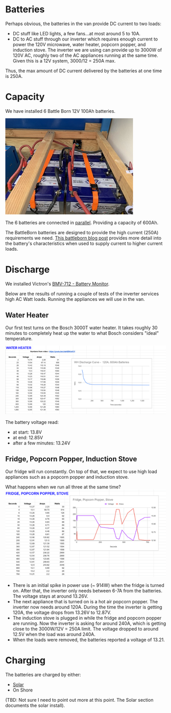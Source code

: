 # Batteries
Perhaps obvious, the batteries in the van provide DC current to two loads:
- DC stuff like LED lights, a few fans...at most around 5 to 10A.
- DC to AC stuff through our inverter which requires enough current to power the 120V microwave, water heater, popcorn popper, and induction stove.  The inverter we are using can provide up to 3000W of 120V AC, roughly two of the AC appliances running at the same time.  Given this is a 12V system, 3000/12 = 250A max.  

Thus, the max amount of DC current delivered by the batteries at one time  is 250A.  

# Capacity

We have installed 6 Battle Born 12V 100Ah batteries. 

![battery bank](./images/bulkhead_batteries.jpeg)

 The 6 batteries are connected in [parallel](https://en.wikipedia.org/wiki/Series_and_parallel_circuits).   Providing a capacity of 600Ah.

The BattleBorn batteries are designed to provide the high current (250A) requirements we need. [This battleborn blog post](https://battlebornbatteries.com/comparison-one-battle-born-lifepo4-battery-two-6v-gc2-batteries-series/) provides more detail into the battery's characteristics when used to supply current to higher current loads.
# Discharge
We installed Victron's [BMV-712 - Battery Monitor](https://battlebornbatteries.com/faq-all-about-bmvs/).

Below are the results of running a couple of tests of the inverter services high AC Watt loads. Running the appliances we will use in the van.
## Water Heater
Our first test turns on the Bosch 3000T water heater.  It takes roughly 30 minutes to completely heat up the water to what Bosch considers "ideal" temperature.

![WH Discharge](./images/WH_DISCHARGE.png)

The battery voltage read:
- at start: 13.8V
- at end: 12.85V
- after a few minutes: 13.24V
## Fridge, Popcorn Popper, Induction Stove
Our fridge will run constantly.  On top of that, we expect to use high load appliances such as a popcorn popper and induction stove.

What happens when we run all three at the same time?
![fridge, popcorn popper, stove Discharge](./images/fridge_popcornpopper_stove_discharge.png)
- There is an initial spike in power use (~ 914W) when the fridge is turned on.  After that, the inverter only needs between 6-7A from the batteries.  The voltage stays at around 13.26V.
- The next appliance that is turned on is a hot air popcorn popper.  The inverter now needs around 120A.  During the time the inverter is getting 120A, the voltage drops from 13.26V to 12.87V.
- The induction stove is plugged in while the fridge and popcorn popper are running.  Now the inverter is asking for around 240A, which is getting close to the 3000W/12V = 250A limit.  The voltage dropped to around 12.5V when the load was around 240A.
- When the loads were removed, the batteries reported a voltage of 13.21.

# Charging
The batteries are charged by either:
* [Solar](Solar.md)
* On Shore

(TBD: Not sure I need to point out more at this point. The Solar section documents the solar install).